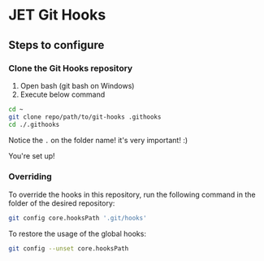 # JET Git Hooks

## Steps to configure

### Clone the Git Hooks repository

1. Open bash (git bash on Windows)
2. Execute below command

```bash
cd ~
git clone repo/path/to/git-hooks .githooks
cd ./.githooks
```

Notice the `.` on the folder name! it's very important! :)

You're set up!

### Overriding

To override the hooks in this repository, run the following command in the folder of the desired repository:

```bash
git config core.hooksPath '.git/hooks'
```

To restore the usage of the global hooks:

```bash
git config --unset core.hooksPath
```
